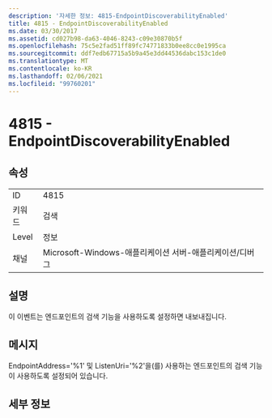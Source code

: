 ```yaml
---
description: '자세한 정보: 4815-EndpointDiscoverabilityEnabled'
title: 4815 - EndpointDiscoverabilityEnabled
ms.date: 03/30/2017
ms.assetid: cd027b98-da63-4046-8243-c09e30870b5f
ms.openlocfilehash: 75c5e2fad51ff89fc74771833b0ee8cc0e1995ca
ms.sourcegitcommit: ddf7edb67715a5b9a45e3dd44536dabc153c1de0
ms.translationtype: MT
ms.contentlocale: ko-KR
ms.lasthandoff: 02/06/2021
ms.locfileid: "99760201"
---
```

# <a name="4815---endpointdiscoverabilityenabled"></a>4815 - EndpointDiscoverabilityEnabled

## <a name="properties"></a>속성  
  
|||  
|-|-|  
|ID|4815|  
|키워드|검색|  
|Level|정보|  
|채널|Microsoft-Windows-애플리케이션 서버-애플리케이션/디버그|  
  
## <a name="description"></a>설명  

 이 이벤트는 엔드포인트의 검색 기능을 사용하도록 설정하면 내보내집니다.  
  
## <a name="message"></a>메시지  

 EndpointAddress='%1' 및 ListenUri='%2'을(를) 사용하는 엔드포인트의 검색 기능이 사용하도록 설정되어 있습니다.  
  
## <a name="details"></a>세부 정보
